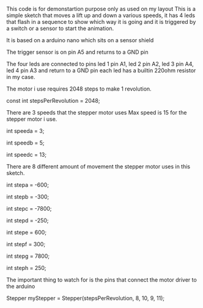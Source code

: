 This code is for demonstartion purpose only as used on my layout
This is a simple sketch that moves a lift up and down a various speeds, it has 4 leds that flash in a sequence to show which way it is going and it is triggered by a switch or a sensor to start the animation.

It is based on a arduino nano which sits on a sensor shield

The trigger sensor is on pin  A5 and returns to a GND pin

The four leds are connected to pins
led 1 pin A1, led 2 pin A2, led 3 pin A4, led 4 pin A3 and return to a GND pin each led has a builtin 220ohm resistor in my case.

The motor i use requires 2048 steps to make 1 revolution.

const int stepsPerRevolution = 2048;


There are 3 speeds that the stepper motor uses  Max speed is 15 for the stepper motor i use.

int speeda = 3;

int speedb = 5;

int speedc = 13; 

There are 8 different amount of movement the stepper motor uses in this sketch.

int stepa = -600;

int stepb = -300; 

int stepc = -7800;

int stepd = -250; 

int stepe = 600; 

int stepf = 300; 

int stepg = 7800; 

int steph = 250;

The important thing to watch for is the pins that connect the motor driver to the arduino

Stepper myStepper = Stepper(stepsPerRevolution, 8, 10, 9, 11);



